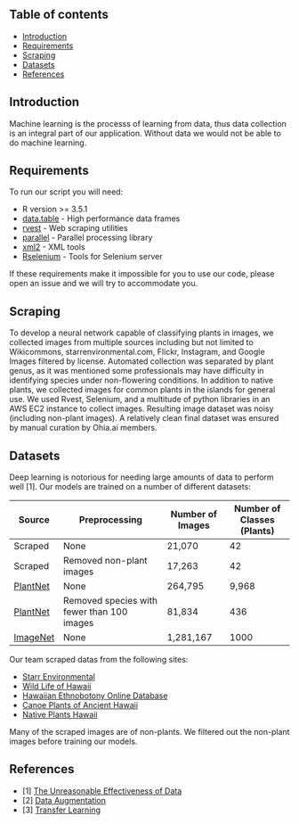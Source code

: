 ## Table of contents

* [Introduction](#introduction)
* [Requirements](#requirements)
* [Scraping](#scraping)
* [Datasets](#datasets)
* [References](#references)


## Introduction

Machine learning is the processs of learning from data, thus data collection is an integral part of our application.  Without data we would not be able to do machine learning.


## Requirements

To run our script you will need:

* R version >= 3.5.1
* [data.table](https://cran.r-project.org/web/packages/data.table/vignettes/datatable-intro.html) - High performance data frames
* [rvest](https://github.com/hadley/rvest) - Web scraping utilities
* [parallel](https://stat.ethz.ch/R-manual/R-devel/library/parallel/doc/parallel.pdf) - Parallel processing library
* [xml2](https://github.com/r-lib/xml2) - XML tools
* [Rselenium](https://ropensci.org/tutorials/rselenium_tutorial/) - Tools for Selenium server

If these requirements make it impossible for you to use our code, please open an issue and we will try to accommodate you.


## Scraping

To develop a neural network capable of classifying plants in images, we collected images from multiple sources including but not limited to Wikicommons, starrenvironmental.com, Flickr, Instagram, and Google Images filtered by license. Automated collection was separated by plant genus, as it was mentioned some professionals may have difficulty in identifying species under non-flowering conditions. In addition to native plants, we collected images for common plants in the islands for general use. We used Rvest, Selenium, and a multitude of python libraries in an AWS EC2 instance to collect images. Resulting image dataset was noisy (including non-plant images). A relatively clean final dataset was ensured by manual curation by Ohia.ai members.


## Datasets
Deep learning is notorious for needing large amounts of data to perform well [1].  Our models are trained on a number of different datasets:

| Source | Preprocessing | Number of Images | Number of Classes (Plants) |
| -------| ------------- |----------------- | -------------------------- |
| Scraped | None | 21,070 | 42 |
| Scraped | Removed non-plant images | 17,263 | 42 |
| [PlantNet](https://www.imageclef.org/lifeclef/2017/plant) | None | 264,795 | 9,968 |
| [PlantNet](https://www.imageclef.org/lifeclef/2017/plant) | Removed species with fewer than 100 images | 81,834 | 436 |
| [ImageNet](http://www.image-net.org/) | None | 1,281,167 | 1000 |


Our team scraped datas from the following sites:
* [Starr Environmental](http://starrenvironmental.com/images/)
* [Wild Life of Hawaii](https://wildlifeofhawaii.com/flowers/category/native-status/native-plants/)
* [Hawaiian Ethnobotony Online Database](http://data.bishopmuseum.org/ethnobotanydb/ethnobotany.php?b=list&amp;o=2)
* [Canoe Plants of Ancient Hawaii](http://www.canoeplants.com/contents.html)
* [Native Plants Hawaii](http://nativeplants.hawaii.edu/)

Many of the scraped images are of non-plants.  We filtered out the non-plant images before training our models.  



## References
* [1] [The Unreasonable Effectiveness of Data](https://static.googleusercontent.com/media/research.google.com/en//pubs/archive/35179.pdf)
* [2] [Data Augmentation](https://medium.com/nanonets/how-to-use-deep-learning-when-you-have-limited-data-part-2-data-augmentation-c26971dc8ced)
* [3] [Transfer Learning](https://en.wikipedia.org/wiki/Transfer_learning)


